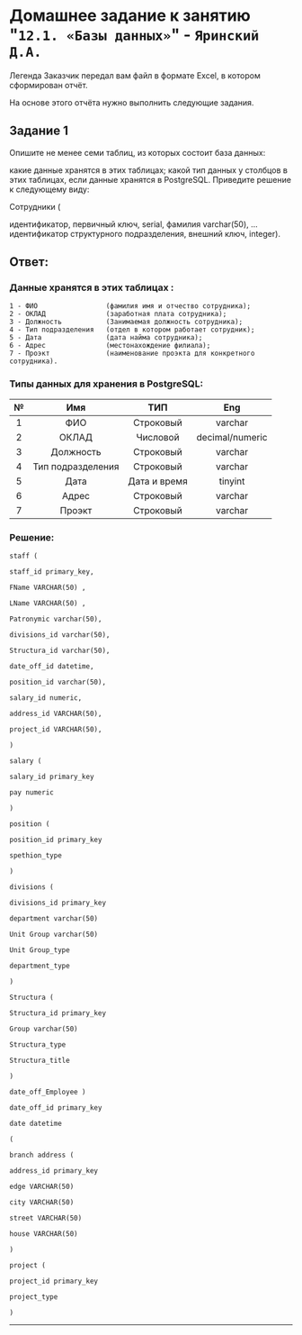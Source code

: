 # Домашнее задание к занятию "`12.1. «Базы данных»`" - `Яринский Д.А.`

Легенда
Заказчик передал вам файл в формате Excel, в котором сформирован отчёт.

На основе этого отчёта нужно выполнить следующие задания.


## Задание 1 

Опишите не менее семи таблиц, из которых состоит база данных:

какие данные хранятся в этих таблицах;
какой тип данных у столбцов в этих таблицах, если данные хранятся в PostgreSQL.
Приведите решение к следующему виду:

Сотрудники (

идентификатор, первичный ключ, serial,
фамилия varchar(50),
...
идентификатор структурного подразделения, внешний ключ, integer).


## Ответ:

### Данные хранятся в этих таблицах :
```
1 - ФИО                 (фамилия имя и отчество сотрудника);
2 - ОКЛАД               (заработная плата сотрудника);
3 - Должность           (Занимаемая должность сотрудника);
4 - Тип подразделения   (отдел в котором работает сотрудник);
5 - Дата                (дата найма сотрудника);
6 - Адрес               (местонахождение филиала);
7 - Проэкт              (наименование проэкта для конкретного сотрудника).
```
### Типы данных для хранения в PostgreSQL:

| №    | Имя               | ТИП          | Eng             |
|:----:|:-----------------:|:------------:|:---------------:|
| 1    | ФИО               | Строковый    | varchar         |
| 2    | ОКЛАД             | Числовой     | decimal/numeric |
| 3    | Должность         | Строковый    | varchar         |
| 4    | Тип подразделения | Строковый    | varchar         |
| 5    | Дата              | Дата и время | tinyint         |
| 6    | Адрес             | Строковый    | varchar         |
| 7    | Проэкт            | Строковый    | varchar         |

### Решение:
```
staff (

staff_id primary_key,

FName VARCHAR(50) ,

LName VARCHAR(50) ,

Patronymic varchar(50),

divisions_id varchar(50),

Structura_id varchar(50),

date_off_id datetime,

position_id varchar(50),

salary_id numeric,

address_id VARCHAR(50),

project_id VARCHAR(50),

)

salary (

salary_id primary_key

pay numeric

)

position (

position_id primary_key

spethion_type

)

divisions (

divisions_id primary_key

department varchar(50)

Unit Group varchar(50)

Unit Group_type

department_type

)

Structura (

Structura_id primary_key

Group varchar(50)

Structura_type

Structura_title

)

date_off_Employee )

date_off_id primary_key

date datetime

(

branch address (

address_id primary_key

edge VARCHAR(50)

city VARCHAR(50)

street VARCHAR(50)

house VARCHAR(50)

)

project (

project_id primary_key

project_type

)
```
---
